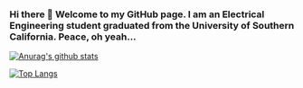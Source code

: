 ### Hi there 👋 Welcome to my GitHub page. I am an Electrical Engineering student graduated from the University of Southern California. Peace, oh yeah... 

[![Anurag's github stats](https://github-readme-stats.vercel.app/api?username=sheldon123z&show_icons=true&theme=radical&count_private=true)](https://github.com/anuraghazra/github-readme-stats)  

[![Top Langs](https://github-readme-stats.vercel.app/api/top-langs/?username=sheldon123z&layout=compact)](https://github.com/anuraghazra/github-readme-stats)